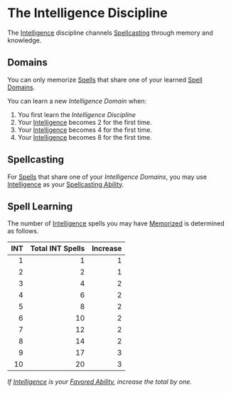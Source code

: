 # The Intelligence Discipline

The [Intelligence](../../../Player%20Characters/The%20Ability%20Scores/Intelligence.md) discipline channels [Spellcasting](../Spellcasting.md) through memory and knowledge.

## Domains

You can only memorize [Spells](../Spells.md) that share one of your learned [Spell Domains](../../Spells/Spell%20Domains/Spell%20Domains.md).

You can learn a new *Intelligence Domain* when:

1. You first learn the *Intelligence Discipline*
2. Your [Intelligence](../../../Player%20Characters/The%20Ability%20Scores/Intelligence.md) becomes 2 for the first time.
3. Your [Intelligence](../../../Player%20Characters/The%20Ability%20Scores/Intelligence.md) becomes 4 for the first time.
4. Your [Intelligence](../../../Player%20Characters/The%20Ability%20Scores/Intelligence.md) becomes 8 for the first time.

## Spellcasting

For [Spells](../Spells.md) that share one of your *Intelligence Domains*, you may use [Intelligence](../../../Player%20Characters/The%20Ability%20Scores/Intelligence.md) as your [Spellcasting Ability](Spellcasting%20Ability.md).

## Spell Learning

The number of [Intelligence](../../../Player%20Characters/The%20Ability%20Scores/Intelligence.md) spells you may have [Memorized](../Spell%20Memorization.md) is determined as follows.

| INT | Total INT Spells | Increase |
| --: | ---------------: | -------: |
|   1 |                1 |        1 |
|   2 |                2 |        1 |
|   3 |                4 |        2 |
|   4 |                6 |        2 |
|   5 |                8 |        2 |
|   6 |               10 |        2 |
|   7 |               12 |        2 |
|   8 |               14 |        2 |
|   9 |               17 |        3 |
|  10 |               20 |        3 |

*If [Intelligence](../../../Player%20Characters/The%20Ability%20Scores/Intelligence.md) is your [Favored Ability](../../../Player%20Characters/Backgrounds/Favored%20Ability.md), increase the total by one.*
